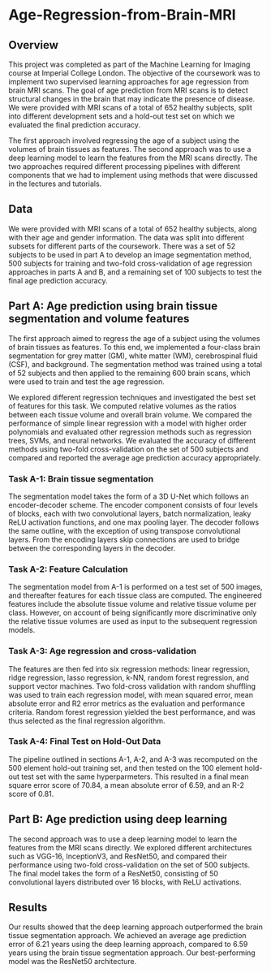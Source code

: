 # Age-Regression-from-Brain-MRI
## Overview
This project was completed as part of the Machine Learning for Imaging course at Imperial College London. The objective of the coursework was to implement two supervised learning approaches for age regression from brain MRI scans. The goal of age prediction from MRI scans is to detect structural changes in the brain that may indicate the presence of disease. We were provided with MRI scans of a total of 652 healthy subjects, split into different development sets and a hold-out test set on which we evaluated the final prediction accuracy.

The first approach involved regressing the age of a subject using the volumes of brain tissues as features. The second approach was to use a deep learning model to learn the features from the MRI scans directly. The two approaches required different processing pipelines with different components that we had to implement using methods that were discussed in the lectures and tutorials.

## Data
We were provided with MRI scans of a total of 652 healthy subjects, along with their age and gender information. The data was split into different subsets for different parts of the coursework. There was a set of 52 subjects to be used in part A to develop an image segmentation method, 500 subjects for training and two-fold cross-validation of age regression approaches in parts A and B, and a remaining set of 100 subjects to test the final age prediction accuracy.

## Part A: Age prediction using brain tissue segmentation and volume features
The first approach aimed to regress the age of a subject using the volumes of brain tissues as features. To this end, we implemented a four-class brain segmentation for grey matter (GM), white matter (WM), cerebrospinal fluid (CSF), and background. The segmentation method was trained using a total of 52 subjects and then applied to the remaining 600 brain scans, which were used to train and test the age regression.

We explored different regression techniques and investigated the best set of features for this task. We computed relative volumes as the ratios between each tissue volume and overall brain volume. We compared the performance of simple linear regression with a model with higher order polynomials and evaluated other regression methods such as regression trees, SVMs, and neural networks. We evaluated the accuracy of different methods using two-fold cross-validation on the set of 500 subjects and compared and reported the average age prediction accuracy appropriately.

### Task A-1: Brain tissue segmentation
The segmentation model takes the form of a 3D U-Net which follows an encoder-decoder scheme. The encoder component consists of four levels of blocks, each with two convolutional layers, batch normalization, leaky ReLU activation functions, and one max pooling layer. The decoder follows the same outline, with the exception of using transpose convolutional layers. From the encoding layers skip connections are used to bridge between the corresponding layers in the decoder.

### Task A-2: Feature Calculation
The segmentation model from A-1 is performed on a test set of 500 images, and thereafter features for each tissue class are computed. The engineered features include the absolute tissue volume and relative tissue volume per class. However, on account of being significantly more discriminative only the relative tissue volumes are used as input to the subsequent regression models.

### Task A-3: Age regression and cross-validation
The features are then fed into six regression methods: linear regression, ridge regression, lasso regression, k-NN, random forest regression, and support vector machines. Two fold-cross validation with random shuffling was used to train each regression model, with mean squared error, mean absolute error and R2 error metrics as the evaluation and performance criteria. Random forest regression yielded the best performance, and was thus selected as the final regression algorithm.

### Task A-4: Final Test on Hold-Out Data
The pipeline outlined in sections A-1, A-2, and A-3 was recomputed on the 500 element hold-out training set, and then tested on the 100 element hold-out test set with the same hyperparmeters. This resulted in a final mean square error score of 70.84, a mean absolute error of 6.59, and an R-2 score of 0.81.

## Part B: Age prediction using deep learning
The second approach was to use a deep learning model to learn the features from the MRI scans directly. We explored different architectures such as VGG-16, InceptionV3, and ResNet50, and compared their performance using two-fold cross-validation on the set of 500 subjects. The final model takes the form of a ResNet50, consisting of 50 convolutional layers distributed over 16 blocks, with ReLU activations. 

## Results
Our results showed that the deep learning approach outperformed the brain tissue segmentation approach. We achieved an average age prediction error of 6.21 years using the deep learning approach, compared to 6.59 years using the brain tissue segmentation approach. Our best-performing model was the ResNet50 architecture.




